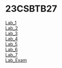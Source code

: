 # 23CSBTB27
<a href ="https://github.com/2303A51297/23CSBTB27/blob/main/Lab_1.ipynb">Lab_1</a></br>
<a href = "https://github.com/2303A51297/23CSBTB27/blob/main/Lab_2.ipynb">Lab_2</a></br>
<a href = "https://github.com/2303A51297/23CSBTB27/blob/main/Lab_3.ipynb">Lab_3</a></br>
<a href = "https://github.com/2303A51297/23CSBTB27/blob/main/Lab_4.ipynb">Lab_4</a></br>
<a href = "https://github.com/2303A51297/23CSBTB27/blob/main/Lab_5.ipynb">Lab_5</a></br>
<a href = "https://github.com/2303A51297/23CSBTB27/blob/main/Lab_6.ipynb">Lab_6</a></br>
<a href = "https://github.com/2303A51297/23CSBTB27/blob/main/Lab_7.ipynb">Lab_7</a></br>
<a href = "https://github.com/2303A51297/23CSBTB27/blob/main/Lab_Exam.ipynb">Lab_Exam</a></br>
